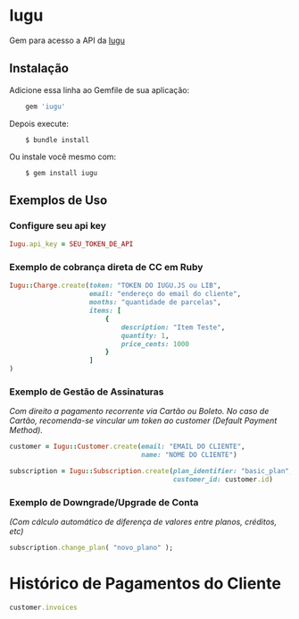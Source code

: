 # Iugu

Gem para acesso a API da [Iugu](https://iugu.com)

## Instalação

Adicione essa linha ao Gemfile de sua aplicação:

```ruby
    gem 'iugu'
```

Depois execute:
```console
    $ bundle install
```
Ou instale você mesmo com:
```console
    $ gem install iugu
```
## Exemplos de Uso


### Configure seu api key
```ruby
Iugu.api_key = SEU_TOKEN_DE_API
```
### Exemplo de cobrança direta de CC em Ruby
```ruby
Iugu::Charge.create(token: "TOKEN DO IUGU.JS ou LIB",
                    email: "endereço do email do cliente",
                    months: "quantidade de parcelas",
                    items: [ 
                        { 
                            description: "Item Teste",
                            quantity: 1,
                            price_cents: 1000 
                        }
                    ]
)
```

### Exemplo de Gestão de Assinaturas
*Com direito a pagamento recorrente via Cartão ou Boleto. No caso de Cartão, recomenda-se vincular um token ao customer (Default Payment Method).*
```ruby
customer = Iugu::Customer.create(email: "EMAIL DO CLIENTE",
                                 name: "NOME DO CLIENTE")

subscription = Iugu::Subscription.create(plan_identifier: "basic_plan",
                                         customer_id: customer.id)
```
### Exemplo de Downgrade/Upgrade de Conta 
*(Com cálculo automático de diferença de valores entre planos, créditos, etc)*
```ruby
subscription.change_plan( "novo_plano" );
```

# Histórico de Pagamentos do Cliente
```ruby
customer.invoices
```
